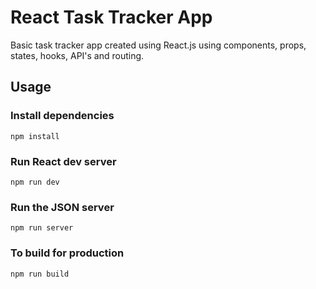 # React Task Tracker App

Basic task tracker app created using React.js using components, props, states, hooks, API's and routing.

## Usage

### Install dependencies

```
npm install
```

### Run React dev server

```
npm run dev
```

### Run the JSON server

```
npm run server
```

### To build for production

```
npm run build
```

